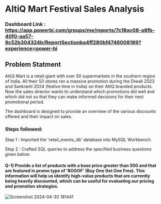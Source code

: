# AltiQ Mart Festival Sales Analysis

### Dashboard Link : https://app.powerbi.com/groups/me/reports/7c18ac08-a8fb-40f0-aa57-9c52b304324b/ReportSectionba4ff280bf4746008189?experience=power-bi

## Problem Statment
AtliQ Mart is a retail giant with over 50 supermarkets in the southern region of India. All
their 50 stores ran a massive promotion during the Diwali 2023 and Sankranti 2024
(festive time in India) on their AtliQ branded products. Now the sales director wants to
understand which promotions did well and which did not so that they can make
informed decisions for their next promotional period.

The dashboard is designed to provide an overview of the various discounts offered and their impact on sales.

### Steps followed:

Step 1 : Imported the 'retail_events_db' database into MySQL Workbench. 

Step 2 : Crafted SQL queries to address the specified business questions given below:

#### Q-1) Provide a list of products with a base price greater than 500 and that are featured in promo type of 'BOGOF' (Buy One Get One Free). This information will help us identify high-value products that are currently being heavily discounted, which can be useful for evaluating our pricing and promotion strategies.


   ![Screenshot 2024-04-30 181441](https://github.com/Sidsharma11/Atliq_mart_sales_report/assets/167175484/afe9c9bc-7136-45c6-b61c-ef93fa3701e8)

